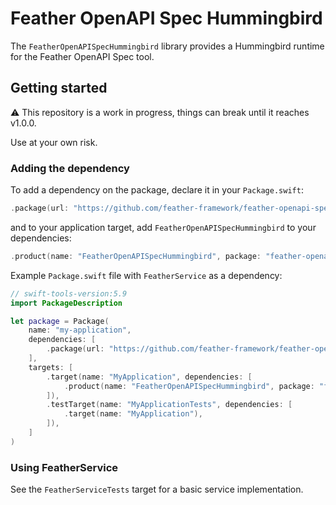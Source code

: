 # Feather OpenAPI Spec Hummingbird

The `FeatherOpenAPISpecHummingbird` library provides a Hummingbird runtime for the Feather OpenAPI Spec tool.

## Getting started

⚠️ This repository is a work in progress, things can break until it reaches v1.0.0. 

Use at your own risk.

### Adding the dependency

To add a dependency on the package, declare it in your `Package.swift`:

```swift
.package(url: "https://github.com/feather-framework/feather-openapi-spec-hummingbird", .upToNextMinor(from: "0.2.0")),
```

and to your application target, add `FeatherOpenAPISpecHummingbird` to your dependencies:

```swift
.product(name: "FeatherOpenAPISpecHummingbird", package: "feather-openapi-spec-hummingbird")
```

Example `Package.swift` file with `FeatherService` as a dependency:

```swift
// swift-tools-version:5.9
import PackageDescription

let package = Package(
    name: "my-application",
    dependencies: [
        .package(url: "https://github.com/feather-framework/feather-openapi-spec-hummingbird", .upToNextMinor(from: "0.1.0")),
    ],
    targets: [
        .target(name: "MyApplication", dependencies: [
            .product(name: "FeatherOpenAPISpecHummingbird", package: "feather-openapi-spec-hummingbird")
        ]),
        .testTarget(name: "MyApplicationTests", dependencies: [
            .target(name: "MyApplication"),
        ]),
    ]
)
```

###  Using FeatherService

See the `FeatherServiceTests` target for a basic service implementation.

